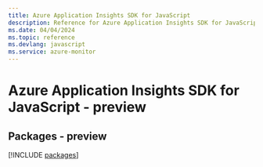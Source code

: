 ```yaml
---
title: Azure Application Insights SDK for JavaScript
description: Reference for Azure Application Insights SDK for JavaScript
ms.date: 04/04/2024
ms.topic: reference
ms.devlang: javascript
ms.service: azure-monitor
---
```

# Azure Application Insights SDK for JavaScript - preview
## Packages - preview
[!INCLUDE [packages](application-insights-index.md)]